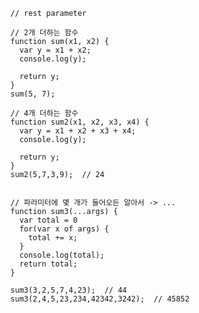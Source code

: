       // rest parameter

      // 2개 더하는 함수
      function sum(x1, x2) {
        var y = x1 + x2;
        console.log(y);
        
        return y;
      }
      sum(5, 7);

      // 4개 더하는 함수
      function sum2(x1, x2, x3, x4) {
        var y = x1 + x2 + x3 + x4;
        console.log(y);
        
        return y;
      }
      sum2(5,7,3,9);  // 24


      // 파라미터에 몇 개가 들어오든 알아서 -> ...
      function sum3(...args) {
        var total = 0
        for(var x of args) {
          total += x;
        }
        console.log(total);
        return total;
      }

      sum3(3,2,5,7,4,23);  // 44
      sum3(2,4,5,23,234,42342,3242);  // 45852